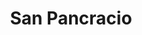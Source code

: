 ---
title: "San Pancracio"
url: /montevideo/san-pancracio-ingeniero-manuel-rodriguez-correa/
shop: comodidad
---